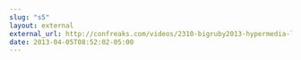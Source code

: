 ```yaml
---
slug: "s5"
layout: external
external_url: http://confreaks.com/videos/2310-bigruby2013-hypermedia-less-hype-more-media-please
date: 2013-04-05T08:52:02-05:00
---
```

